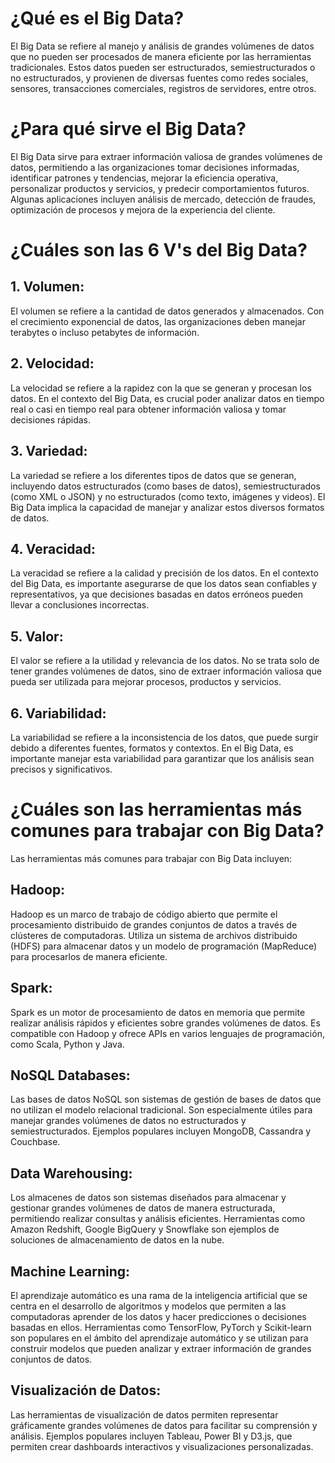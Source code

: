 # **¿Qué es el Big Data?**

El Big Data se refiere al manejo y análisis de grandes volúmenes de datos que no pueden ser procesados de manera eficiente por las herramientas tradicionales. Estos datos pueden ser estructurados, semiestructurados o no estructurados, y provienen de diversas fuentes como redes sociales, sensores, transacciones comerciales, registros de servidores, entre otros.
# **¿Para qué sirve el Big Data?**
El Big Data sirve para extraer información valiosa de grandes volúmenes de datos, permitiendo a las organizaciones tomar decisiones informadas, identificar patrones y tendencias, mejorar la eficiencia operativa, personalizar productos y servicios, y predecir comportamientos futuros. Algunas aplicaciones incluyen análisis de mercado, detección de fraudes, optimización de procesos y mejora de la experiencia del cliente.
# **¿Cuáles son las 6 V's del Big Data?**
## **1. Volumen:**
El volumen se refiere a la cantidad de datos generados y almacenados. Con el crecimiento exponencial de datos, las organizaciones deben manejar terabytes o incluso petabytes de información.
## **2. Velocidad:**
La velocidad se refiere a la rapidez con la que se generan y procesan los datos. En el contexto del Big Data, es crucial poder analizar datos en tiempo real o casi en tiempo real para obtener información valiosa y tomar decisiones rápidas.
## **3. Variedad:**
La variedad se refiere a los diferentes tipos de datos que se generan, incluyendo datos estructurados (como bases de datos), semiestructurados (como XML o JSON) y no estructurados (como texto, imágenes y videos). El Big Data implica la capacidad de manejar y analizar estos diversos formatos de datos.
## **4. Veracidad:**
La veracidad se refiere a la calidad y precisión de los datos. En el contexto del Big Data, es importante asegurarse de que los datos sean confiables y representativos, ya que decisiones basadas en datos erróneos pueden llevar a conclusiones incorrectas.
## **5. Valor:**
El valor se refiere a la utilidad y relevancia de los datos. No se trata solo de tener grandes volúmenes de datos, sino de extraer información valiosa que pueda ser utilizada para mejorar procesos, productos y servicios.
## **6. Variabilidad:**
La variabilidad se refiere a la inconsistencia de los datos, que puede surgir debido a diferentes fuentes, formatos y contextos. En el Big Data, es importante manejar esta variabilidad para garantizar que los análisis sean precisos y significativos.

# **¿Cuáles son las herramientas más comunes para trabajar con Big Data?**
Las herramientas más comunes para trabajar con Big Data incluyen:

## **Hadoop:**
Hadoop es un marco de trabajo de código abierto que permite el procesamiento distribuido de grandes conjuntos de datos a través de clústeres de computadoras. Utiliza un sistema de archivos distribuido (HDFS) para almacenar datos y un modelo de programación (MapReduce) para procesarlos de manera eficiente.

## **Spark:**
Spark es un motor de procesamiento de datos en memoria que permite realizar análisis rápidos y eficientes sobre grandes volúmenes de datos. Es compatible con Hadoop y ofrece APIs en varios lenguajes de programación, como Scala, Python y Java.
## **NoSQL Databases:**
Las bases de datos NoSQL son sistemas de gestión de bases de datos que no utilizan el modelo relacional tradicional. Son especialmente útiles para manejar grandes volúmenes de datos no estructurados y semiestructurados. Ejemplos populares incluyen MongoDB, Cassandra y Couchbase.

## **Data Warehousing:**
Los almacenes de datos son sistemas diseñados para almacenar y gestionar grandes volúmenes de datos de manera estructurada, permitiendo realizar consultas y análisis eficientes. Herramientas como Amazon Redshift, Google BigQuery y Snowflake son ejemplos de soluciones de almacenamiento de datos en la nube.
## **Machine Learning:**
El aprendizaje automático es una rama de la inteligencia artificial que se centra en el desarrollo de algoritmos y modelos que permiten a las computadoras aprender de los datos y hacer predicciones o decisiones basadas en ellos. Herramientas como TensorFlow, PyTorch y Scikit-learn son populares en el ámbito del aprendizaje automático y se utilizan para construir modelos que pueden analizar y extraer información de grandes conjuntos de datos.
## **Visualización de Datos:**
Las herramientas de visualización de datos permiten representar gráficamente grandes volúmenes de datos para facilitar su comprensión y análisis. Ejemplos populares incluyen Tableau, Power BI y D3.js, que permiten crear dashboards interactivos y visualizaciones personalizadas.